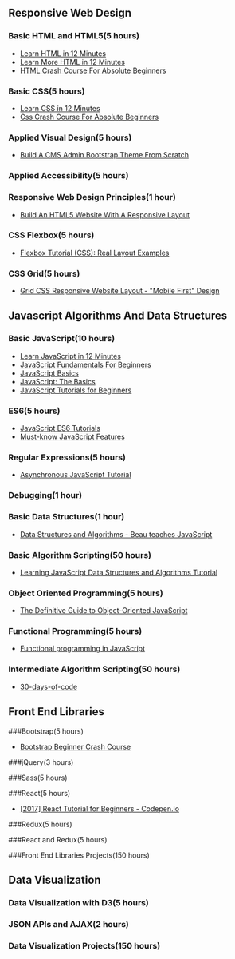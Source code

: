 ## Responsive Web Design

### Basic HTML and HTML5(5 hours)
- [Learn HTML in 12 Minutes](https://www.youtube.com/watch?v=bWPMSSsVdPk&feature=youtu.be)
- [Learn More HTML in 12 Minutes](https://www.youtube.com/watch?v=KJ13lX20FqU&feature=youtu.be)
- [HTML Crash Course For Absolute Beginners](https://www.youtube.com/watch?v=UB1O30fR-EE)

### Basic CSS(5 hours)
- [Learn CSS in 12 Minutes](https://www.youtube.com/watch?v=0afZj1G0BIE&feature=youtu.be)
- [Css Crash Course For Absolute Beginners](https://www.youtube.com/watch?v=yfoY53QXEnI)


### Applied Visual Design(5 hours)
- [Build A CMS Admin Bootstrap Theme From Scratch](https://www.youtube.com/watch?v=pXbEcGUtHgo&feature=youtu.be)

### Applied Accessibility(5 hours)


### Responsive Web Design Principles(1 hour)
- [Build An HTML5 Website With A Responsive Layout](https://www.youtube.com/watch?v=Wm6CUkswsNw&feature=youtu.be)

### CSS Flexbox(5 hours)
- [Flexbox Tutorial (CSS): Real Layout Examples](https://www.youtube.com/watch?v=k32voqQhODc)

### CSS Grid(5 hours)
- [Grid CSS Responsive Website Layout - "Mobile First" Design](https://www.youtube.com/watch?v=M3qBpPw77qo)


## Javascript Algorithms And Data Structures


### Basic JavaScript(10 hours)
- [Learn JavaScript in 12 Minutes](https://www.youtube.com/watch?v=Ukg_U3CnJWI)
- [JavaScript Fundamentals For Beginners](https://www.youtube.com/watch?v=vEROU2XtPR8)
- [JavaScript Basics](https://www.youtube.com/playlist?list=PLWKjhJtqVAbk2qRZtWSzCIN38JC_NdhW5)
- [JavaScript: The Basics](https://www.youtube.com/playlist?list=PL478wQWRhpfa1aPYzB_CzhJ-vFQ7BCeZS)
- [JavaScript Tutorials for Beginners](https://www.youtube.com/playlist?list=PL4cUxeGkcC9i9Ae2D9Ee1RvylH38dKuET)

### ES6(5 hours)
- [JavaScript ES6 Tutorials](https://www.youtube.com/playlist?list=PL4cUxeGkcC9gKfw25slm4CUDUcM_sXdml)
- [Must-know JavaScript Features](https://www.youtube.com/playlist?list=PL0zVEGEvSaeHJppaRLrqjeTPnCH6vw-sm)

### Regular Expressions(5 hours)
- [Asynchronous JavaScript Tutorial](https://www.youtube.com/playlist?list=PL4cUxeGkcC9jAhrjtZ9U93UMIhnCc44MH)

### Debugging(1 hour)

### Basic Data Structures(1 hour)
- [Data Structures and Algorithms - Beau teaches JavaScript](https://www.youtube.com/playlist?list=PLWKjhJtqVAbkso-IbgiiP48n-O-JQA9PJ)

### Basic Algorithm Scripting(50 hours)
- [Learning JavaScript Data Structures and Algorithms Tutorial](https://www.youtube.com/playlist?list=PLTgRMOcmRb3Mkd4ZrlQy2RMbdxsI8aKFJ)

### Object Oriented Programming(5 hours)
- [The Definitive Guide to Object-Oriented JavaScript](https://www.youtube.com/watch?v=PMfcsYzj-9M)

### Functional Programming(5 hours)
- [Functional programming in JavaScript](https://www.youtube.com/playlist?list=PL0zVEGEvSaeEd9hlmCXrk5yUyqUag-n84)

### Intermediate Algorithm Scripting(50 hours)
- [30-days-of-code](https://www.hackerrank.com/domains/tutorials/30-days-of-code)


## Front End Libraries


###Bootstrap(5 hours)
- [Bootstrap Beginner Crash Course](https://www.youtube.com/watch?v=5GcQtLDGXy8&feature=youtu.be)

###jQuery(3 hours)

###Sass(5 hours)

###React(5 hours)
- [[2017] React Tutorial for Beginners - Codepen.io](https://www.youtube.com/watch?v=ZnRFerIP8aA)

###Redux(5 hours)

###React and Redux(5 hours)

###Front End Libraries Projects(150 hours)


## Data Visualization


### Data Visualization with D3(5 hours)

### JSON APIs and AJAX(2 hours)

### Data Visualization Projects(150 hours)
